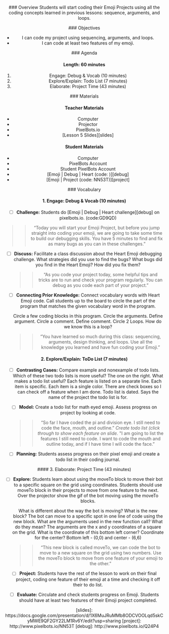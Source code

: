 <header title='Project Time' subtitle='Emoji: Lesson 5'/>

<notable>

<iconp src='/icons/activity.png'>### Overview</iconp>
Students will start coding their Emoji Projects using all the coding concepts learned in previous lessons: sequence, arguments, and loops.



<iconp src='/icons/objectives.png'>### Objectives</iconp>
- I can code my project using sequencing, arguments, and loops.
- I can code at least two features of my emoji.


<iconp src='/icons/agenda.png'>### Agenda</iconp>

#### Length: 60 minutes

1. Engage: Debug & Vocab (10 minutes)
1. Explore/Explain: Todo List (7 minutes)
1. Elaborate: Project Time (43 minutes)

<note>

<iconp src='/icons/materials.png'>### Materials</iconp>

#### Teacher Materials
- Computer
- Projector
- PixelBots.io
- [Lesson 5 Slides][slides]


#### Student Materials
- Computer
- PixelBots Account
- Student PixelBots Account
- [Emoji | Debug | Heart (code: )][debug]
- [Emoji | Project (code: NN53T)][project]




<iconp src='/icons/vocab.png'>### Vocabulary</iconp>


</note>
<pagebreak/>

#### 1. Engage: Debug & Vocab (10 minutes)

 - [ ] **Challenge:** Students do [Emoji | Debug | Heart challenge][debug] on pixelbots.io. (code:GD9QD)
  >>“Today you will start your Emoji Project, but before you jump straight into coding your emoji, we are going to take some time to build our debugging skills. You have 5 minutes to find and fix as many bugs as you can in these challenges.”

- [ ] **Discuss:** Facilitate a class discussion about the Heart Emoji debugging challenge.
  <iconp type='question'>What strategies did you use to find the bugs?</iconp>
  <iconp type='question'>What bugs did you find in the Heart Emoji? How did you fix them?</iconp>

  >>“As you code your project today, some helpful tips and tricks are to run and check your program regularly. You can debug as you code each part of your project.”

- [ ] **Connecting Prior Knowledge:** Connect vocabulary words with Heart Emoji code. Call students up to the board to circle the part of the program that matches the given vocabulary word in the program.

  <iconp type='question'>Circle a few coding blocks in this program.</iconp>
  <iconp type='question'>Circle the arguments.</iconp>
  <iconp type='question'>Define argument.</iconp>
  <iconp type='question'>Circle a comment.</iconp>
  <iconp type='question'>Define comment.</iconp>
  <iconp type='question'>Circle 2 Loops.</iconp>
  <iconp type='question'>How do we know this is a loop?</iconp>

  >>“You have learned so much during this class: sequencing, arguments, design thinking, and loops. Use all the knowledge you learned and have fun coding your Emoji.”



#### 2. Explore/Explain: ToDo List (7 minutes)

- [ ] **Contrasting Cases:** Compare example and nonexample of todo lists.
  <iconp type='question'>Which of these two todo lists is more useful?</iconp>
  <iconp type='answer'>The one on the right.</iconp>
  <iconp type='question'>What makes a todo list useful?</iconp>
  <iconp type='answer'>Each feature is listed on a separate line.</iconp>
  <iconp type='answer'>Each item is specific.</iconp>
  <iconp type='answer'>Each item is a single color.</iconp>
  <iconp type='answer'>There are check boxes so I can check off a feature when I am done.</iconp>
  <iconp type='answer'>Todo list is dated.</iconp>
  <iconp type='answer'>Says the name of the project the todo list is for.</iconp>

- [ ] **Model:** Create a todo list for math eyed emoji. Assess progress on project by looking at code.
  >>“So far I have coded the pi and division eye. I still need to code the face, mouth, and outline.”
  *Create todo list (click through to show each feature on slide.*
 "I am going to list the features I still need to code. I want to code the mouth and outline today, and if I have time I will code the face.”

- [ ] **Planning:** Students assess progress on their pixel emoji and create a todo list in their coding journal.

<pagebreak/>
#### 3. Elaborate: Project Time (43 minutes)

- [ ] **Explore:** Students learn about using the moveTo block to move their bot to a specific square on the grid using coordinates. Students should use moveTo block in their projects to move from one feature to the next. Over the projector show the gif of the bot moving using the moveTo blocks.

  <iconp type='question'>What is different about the way the bot is moving? What is the new block?</iconp>
  <iconp type='answer'>The bot can move to a specific spot in one line of code using the new block.</iconp>
  <iconp type='question'>What are the arguments used in the new function call? What do they mean?</iconp>
  <iconp type='answer'>The arguments are the x and y coordinates of a square on the grid. </iconp>
  <iconp type='question'>What is the coordinate of this bottom left corner? Coordinate for the center?</iconp>
  <iconp type='answer'>Bottom left -  (0,0) and center - (6,6)</iconp>

  >>“This new block is called moveTo, we can code the bot to move to a new square on the grid using two numbers. Use the moveTo block to move from one feature of your emoji to the other.”

- [ ] **Project:** Students have the rest of the lesson to work on their final project, coding one feature of their emoji at a time and checking it off their to do list.

- [ ] **Evaluate:** Circulate and check students progress on Emoji. Students should have at least two features of their Emoji project completed.


</notable>
[slides]: https://docs.google.com/presentation/d/1X6MuJRuMMb8ODCVOOLqd5skCyMWE9QF2GY22LM1Rv6Y/edit?usp=sharing
[project]: http://www.pixelbots.io/NN53T
[debug]: http://www.pixelbots.io/Q24P4
